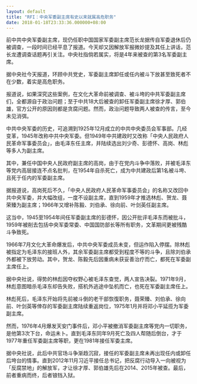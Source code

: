 ```yaml
---
layout: default
title: "RFI：中央军委副主席有史以来就属高危职务"
date: 2018-01-18T23:33:36.000000+08:00
---
```


前中共中央军委副主席，现仍任职中国国家军委副主席范长龙据传自军委退休后仍被调查，一段时间已经平息了报道。今天却又因解放军报微妙提及其任上讲话，范长龙遭调查话题再引关注。中央社指倘若属实，将是4年来被查的第3名军委副主席。

据中央社今天报道，环顾中共党史，军委副主席卸任或任内被斗下放甚至致死者不在少数，着实是高危职务。

报道说，如果深究这些案例，在文化大革命前被调查、被斗垮的中共军委副主席们，全都源自于政治问题；至于中共18大后被查的卸任军委副主席徐才厚、郭伯雄，官方公开的原因则都是贪腐问题。然而，政治问题导致两人被查的传言，至今未见消弭。

中共中央军委的历史，可追溯到1925年12月成立的中共中央委员会军事部。几经变革，1945年改称中共中央军委。但1949年中共建政时又改称「中央人民政府人民革命军事委员会」，由毛泽东任主席，并陆续选出刘少奇、彭德怀、高岗、林彪等多人为副主席。

其中，兼任中国中央人民政府副主席的高岗，由于在党内斗争中落败，并被毛泽东等党内高层接连不点名批判，在1954年自杀死亡，成为中共建政后第1名被斗垮、且死于任内的军委副主席。

据报道说，高岗死后不久，「中央人民政府人民革命军事委员会」的名称又改回中共中央军委，并大幅改组，一度不设副主席，直到1959年才推选林彪、贺龙、聂荣臻为副主席；1966年又增补陈毅、刘伯承、徐向前、叶剑英任副主席。

这当中，1945至1954年间任军委副主席的彭德怀，因公开批评毛泽东而被批斗，1959年被削去包括中央军委常委、中国国防部长等所有职务，文革期间更被残酷斗争致死。

1966年7月文化大革命爆发后，中共中央军委成员未变，但运作陷入停摆。除林彪被指定为毛泽东的接班人外，其余军委副主席都受到程度不等的斗争，且除刘伯承外都被下放劳动。其中，贺龙、陈毅先后因重病未获妥善治疗而亡，都死在军委副主席任上。

据中央社说，得势的林彪因夺权野心被毛泽东查觉，两人宣告决裂。1971年9月，林彪意图暗杀毛泽东却告失败，搭机外逃途中坠机而亡，也死在军委副主席任上。

林彪死后，毛泽东开始将先前被斗倒的老干部恢復职务，聂荣臻、刘伯承、徐向前、叶剑英等倖存的军委副主席陆续重返岗位，1975年1月并将邓小平延揽为军委副主席。

然而，1976年4月爆发天安门事件后，邓小平被撤消军委副主席等党内一切职务，是他第3次下台，命运未卜。直到毛泽东同年9月死亡及四人帮随后倒台，才于1977年重任军委副主席等职，更在1981年接任军委主席。

据中央社说，此后中共官场斗争渐趋沉寂，接任的军委副主席未再出现任内或卸任后垮台的情事。直到2012年11月习近平接任总书记，把反腐行动导入一向被视为「反腐禁地」的解放军，才让徐才厚、郭伯雄先后在2014、2015年被查。最后，前者重病而终，后者锒铛入狱。

